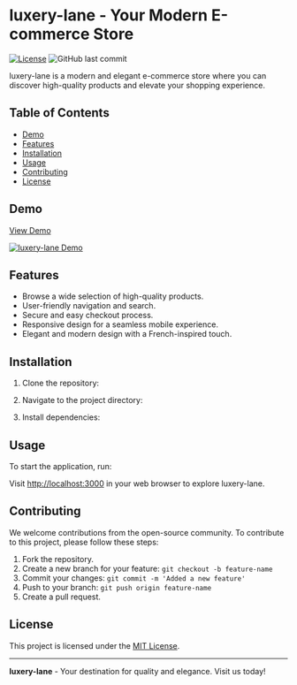 # luxery-lane - Your Modern E-commerce Store

[![License](https://img.shields.io/badge/License-MIT-blue.svg)](LICENSE)
![GitHub last commit](https://img.shields.io/github/last-commit/yourusername/luxery-lane)

luxery-lane is a modern and elegant e-commerce store where you can discover high-quality products and elevate your shopping experience.

## Table of Contents

- [Demo](#demo)
- [Features](#features)
- [Installation](#installation)
- [Usage](#usage)
- [Contributing](#contributing)
- [License](#license)

## Demo

[View Demo](https://yourdemoURL.com)

[![luxery-lane Demo](demo-screenshot.png)](https://yourdemoURL.com)

## Features

- Browse a wide selection of high-quality products.
- User-friendly navigation and search.
- Secure and easy checkout process.
- Responsive design for a seamless mobile experience.
- Elegant and modern design with a French-inspired touch.

## Installation

1. Clone the repository:

2. Navigate to the project directory:

3. Install dependencies:

## Usage

To start the application, run:

Visit [http://localhost:3000](http://localhost:3000) in your web browser to explore luxery-lane.

## Contributing

We welcome contributions from the open-source community. To contribute to this project, please follow these steps:

1. Fork the repository.
2. Create a new branch for your feature: `git checkout -b feature-name`
3. Commit your changes: `git commit -m 'Added a new feature'`
4. Push to your branch: `git push origin feature-name`
5. Create a pull request.

## License

This project is licensed under the [MIT License](LICENSE).

---

**luxery-lane** - Your destination for quality and elegance. Visit us today!
